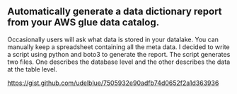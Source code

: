 ## Automatically generate a data dictionary report from your AWS glue data catalog.

Occasionally users will ask what data is stored in your datalake. You can manually keep a spreadsheet containing all the meta data. I decided to write a script using python and boto3 to generate the report. The script generates two files. One describes the database level and the other describes the data at the table level. 


<https://gist.github.com/udelblue/7505932e90adfb74d0652f2a1d363936>

